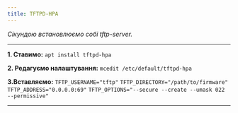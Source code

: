 ```yaml
---
title: TFTPD-HPA
---
```


_Сікундою встановлюємо собі tftp-server._

-----

**1. Ставимо:**
`apt install tftpd-hpa`

**2. Редагуємо налаштування:**
`mcedit /etc/default/tftpd-hpa`

**3.Вставляємо:**
`TFTP_USERNAME="tftp"`
`TFTP_DIRECTORY="/path/to/firmware"`
`TFTP_ADDRESS="0.0.0.0:69"`
`TFTP_OPTIONS="--secure --create --umask 022 --permissive"`

-----